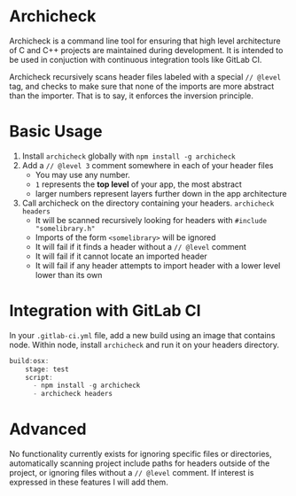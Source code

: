 # Archicheck
Archicheck is a command line tool for ensuring that high level architecture of C and C++ projects are maintained during development. It is intended to be used in conjuction with continuous integration tools like GitLab CI.

Archicheck recursively scans header files labeled with a special `// @level` tag, and checks to make sure that none of the imports are more abstract than the importer. That is to say, it enforces the inversion principle. 

# Basic Usage 
1. Install `archicheck` globally with `npm install -g archicheck`
2. Add a `// @level 3` comment somewhere in each of your header files
    - You may use any number.
    - `1` represents the **top level** of your app, the most abstract
    - larger numbers represent layers further down in the app architecture
3. Call archicheck on the directory containing your headers. `archicheck headers`
    - It will be scanned recursively looking for headers with `#include "somelibrary.h"`
    - Imports of the form `<somelibrary>` will be ignored
    - It will fail if it finds a header without a `// @level` comment
    - It will fail if it cannot locate an imported header
    - It will fail if any header attempts to import header with a lower level lower than its own

# Integration with GitLab CI
In your `.gitlab-ci.yml` file, add a new build using an image that contains node. Within node, install `archicheck` and run it on your headers directory.

```javascript
build:osx:
    stage: test
    script: 
      - npm install -g archicheck
      - archicheck headers 
```

# Advanced
No functionality currently exists for ignoring specific files or directories, automatically scanning project include paths for headers outside of the project, or ignoring files without a `// @level` comment. If interest is expressed in these features I will add them.